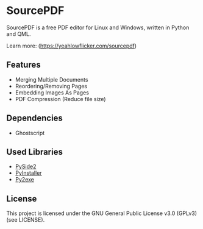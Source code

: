 # SourcePDF

SourcePDF is a free PDF editor for Linux and Windows, written in Python and QML.

Learn more: (https://yeahlowflicker.com/sourcepdf)

## Features
- Merging Multiple Documents
- Reordering/Removing Pages
- Embedding Images As Pages
- PDF Compression (Reduce file size)

## Dependencies
- Ghostscript

## Used Libraries
- [PySide2](https://pypi.org/project/PySide2/)
- [PyInstaller](https://github.com/pyinstaller/pyinstaller)
- [Py2exe](https://github.com/py2exe/py2exe)

## License
This project is licensed under the GNU General Public License v3.0 (GPLv3) (see LICENSE).
